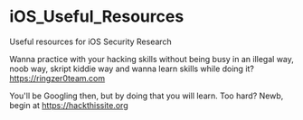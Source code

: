 # iOS_Useful_Resources
Useful resources for iOS Security Research


Wanna practice with your hacking skills without being busy in an illegal way, noob way, skript kiddie way and wanna learn skills while doing it?
https://ringzer0team.com

You'll be Googling then, but by doing that you will learn.
Too hard? Newb, begin at https://hackthissite.org
